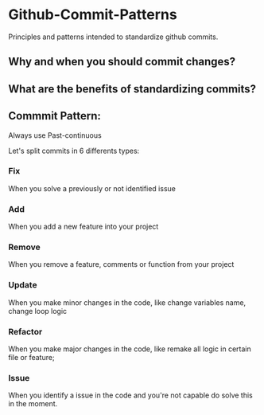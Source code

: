 # Github-Commit-Patterns
Principles and patterns intended to standardize github commits.

## Why and when you should commit changes?


## What are the benefits of standardizing commits?

## Commmit Pattern:

Always use Past-continuous


Let's split commits in 6 differents types:

### Fix
  When you solve a previously or not identified issue
  
### Add
  When you add a new feature into your project
  
### Remove
  When you remove a feature, comments or function from your project
  
### Update
  When you make minor changes in the code, like change variables name, change loop logic
  
### Refactor
  When you make major changes in the code, like remake all logic in certain file or feature;
  

### Issue
  When you identify a issue in the code and you're not capable do solve this in the moment.
  
